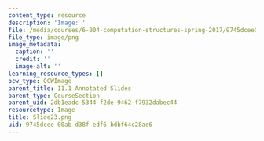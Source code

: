 ```yaml
---
content_type: resource
description: 'Image: '
file: /media/courses/6-004-computation-structures-spring-2017/9745dcee00abd38fedf6bdbf64c28ad6_Slide23.png
file_type: image/png
image_metadata:
  caption: ''
  credit: ''
  image-alt: ''
learning_resource_types: []
ocw_type: OCWImage
parent_title: 11.1 Annotated Slides
parent_type: CourseSection
parent_uid: 2db1eadc-5344-f2de-9462-f7932dabec44
resourcetype: Image
title: Slide23.png
uid: 9745dcee-00ab-d38f-edf6-bdbf64c28ad6
---
```

